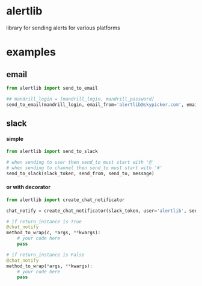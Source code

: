 # alertlib
library for sending alerts for various platforms

# examples

## email
```python
from alertlib import send_to_email

## mandrill_login = [mandrill_login, mandrill_password]
send_to_email(mandrill_login, email_from='alertlib@skypicker.com', email_to=['some.mail@host.com'], subject='alert', message='', list_of_files=[])
```

## slack

#### simple
```python
from alertlib import send_to_slack

# when sending to user then send_to must start with '@'
# when sending to channel then send_to must start with '#'
send_to_slack(slack_token, send_from, send_to, message)
```

#### or with decorator
```python
from alertlib import create_chat_notificator

chat_notify = create_chat_notificator(slack_token, user='alertlib', send_to='#channel', s_msg=None, e_msg=None, return_instance=True)

# if return_instance is True
@chat_notify
method_to_wrap(c, *args, **kwargs):
	# your code here
	pass

# if return_instance is False
@chat_notify
method_to_wrap(*args, **kwargs):
	# your code here
	pass
```

